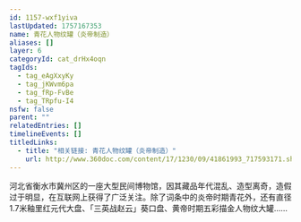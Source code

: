 ```yaml
---
id: 1157-wxf1yiva
lastUpdated: 1757167353
name: 青花人物纹罐（炎帝制造）
aliases: []
layer: 6
categoryId: cat_drHx4oqn
tagIds:
  - tag_eAgXxyKy
  - tag_jKWvm6pa
  - tag_fRp-FvBe
  - tag_TRpfu-I4
nsfw: false
parent: ""
relatedEntries: []
timelineEvents: []
titledLinks:
  - title: "相关链接: 青花人物纹罐（炎帝制造）"
    url: http://www.360doc.com/content/17/1230/09/41861993_717593171.shtml
---
```


河北省衡水市冀州区的一座大型民间博物馆，因其藏品年代混乱、造型离奇，造假过于明显，在互联网上获得了广泛关注。除了词条中的炎帝时期青花外，还有直径1.7米釉里红元代大盘、「三英战赵云」葵口盘、黄帝时期五彩描金人物纹大罐……